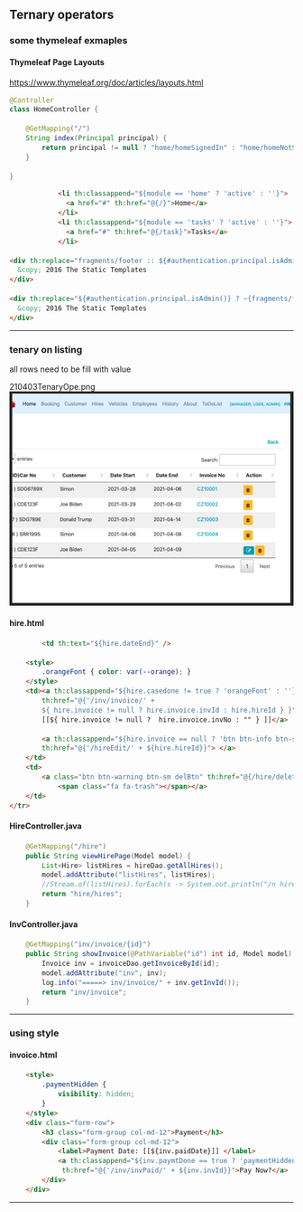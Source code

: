 ## Ternary operators 

### some thymeleaf exmaples

#### Thymeleaf Page Layouts
https://www.thymeleaf.org/doc/articles/layouts.html
``` java
@Controller
class HomeController {

    @GetMapping("/")
    String index(Principal principal) {
        return principal != null ? "home/homeSignedIn" : "home/homeNotSignedIn";
    }

}
```
``` html
            <li th:classappend="${module == 'home' ? 'active' : ''}">
              <a href="#" th:href="@{/}">Home</a>
            </li>
            <li th:classappend="${module == 'tasks' ? 'active' : ''}">
              <a href="#" th:href="@{/task}">Tasks</a>
            </li>

<div th:replace="fragments/footer :: ${#authentication.principal.isAdmin()} ? 'footer-admin' : 'footer'">
  &copy; 2016 The Static Templates
</div>

<div th:replace="${#authentication.principal.isAdmin()} ? ~{fragments/footer :: footer-admin} : ~{fragments/footer :: footer-admin}">
  &copy; 2016 The Static Templates
</div>
```
---
### tenary on listing
all rows need to be fill with value 

210403TenaryOpe.png <img src="scrShot/210403TenaryOpe.png">

#### hire.html
``` html
		<td th:text="${hire.dateEnd}" />

	<style>
		.orangeFont { color: var(--orange); }
	</style>
	<td><a th:classappend="${hire.casedone != true ? 'orangeFont' : ''}"
		th:href="@{'/inv/invoice/' + 
		${ hire.invoice != null ? hire.invoice.invId : hire.hireId } }"> <!-- hire.hireId  is dummy -->
		[[${ hire.invoice != null ?  hire.invoice.invNo : "" } ]]</a>

		<a th:classappend="${hire.invoice == null ? 'btn btn-info btn-sm fa fa-edit' : hidden}"
		th:href="@{'/hireEdit/' + ${hire.hireId}}"> </a>
	</td>
	<td>
		<a class="btn btn-warning btn-sm delBtn" th:href="@{/hire/delete/{hireId}(hireId=${hire.hireId})}">
			<span class="fa fa-trash"></span></a>
	</td>
</tr>
```
#### HireController.java
``` java
	@GetMapping("/hire")
	public String viewHirePage(Model model) {
		List<Hire> listHires = hireDao.getAllHires();
		model.addAttribute("listHires", listHires);
		//Stream.of(listHires).forEach(s -> System.out.println("/n hire :: " + s));
		return "hire/hires";
	}
```
#### InvController.java
``` java
	@GetMapping("inv/invoice/{id}")
	public String showInvoice(@PathVariable("id") int id, Model model) {
		Invoice inv = invoiceDao.getInvoiceById(id);
		model.addAttribute("inv", inv);
		log.info("=====> inv/invoice/" + inv.getInvId());
		return "inv/invoice";
	}
```
---
### using style
#### invoice.html
``` html
	<style>
		.paymentHidden {
			visibility: hidden;
		}
	</style>
	<div class="form-row">		
		<h3 class="form-group col-md-12">Payment</h3>
		<div class="form-group col-md-12">
			<label>Payment Date: [[${inv.paidDate}]] </label>
			<a th:classappend="${inv.paymtDone == true ? 'paymentHidden' : 'btn btn-light'}"
			 th:href="@{'/inv/invPaid/' + ${inv.invId}}">Pay Now?</a>
		</div>
	</div>
```

---
